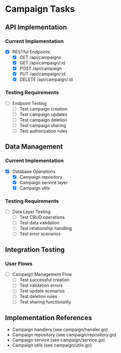 # Campaign Tasks

## API Implementation
### Current Implementation
- [x] RESTful Endpoints
  - [x] GET /api/campaigns
  - [x] GET /api/campaign/:id
  - [x] POST /api/campaign
  - [x] PUT /api/campaign/:id
  - [x] DELETE /api/campaign/:id

### Testing Requirements
- [ ] Endpoint Testing
  - [ ] Test campaign creation
  - [ ] Test campaign updates
  - [ ] Test campaign deletion
  - [ ] Test campaign sharing
  - [ ] Test authorization rules

## Data Management
### Current Implementation
- [x] Database Operations
  - [x] Campaign repository
  - [x] Campaign service layer
  - [x] Campaign utils

### Testing Requirements
- [ ] Data Layer Testing
  - [ ] Test CRUD operations
  - [ ] Test data validation
  - [ ] Test relationship handling
  - [ ] Test error scenarios

## Integration Testing
### User Flows
- [ ] Campaign Management Flow
  - [ ] Test successful creation
  - [ ] Test validation errors
  - [ ] Test update scenarios
  - [ ] Test deletion rules
  - [ ] Test sharing functionality

## Implementation References
- Campaign handlers (see campaign/handler.go)
- Campaign repository (see campaign/repository.go)
- Campaign service (see campaign/service.go)
- Campaign utils (see campaign/utils.go)
